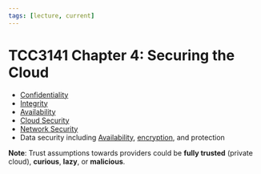 ```yaml
---
tags: [lecture, current]
---
```


# TCC3141 Chapter 4: Securing the Cloud

- [Confidentiality](202210022150.md)
- [Integrity](202210022154.md)
- [Availability](202210022157.md)
- [Cloud Security](202311282109.md)
- [Network Security](202209262107.md)
- Data security including [Availability](202210022157.md),
  [encryption](202209281121.md), and protection

**Note**: Trust assumptions towards providers could be **fully trusted**
(private cloud), **curious**, **lazy**, or **malicious**.
